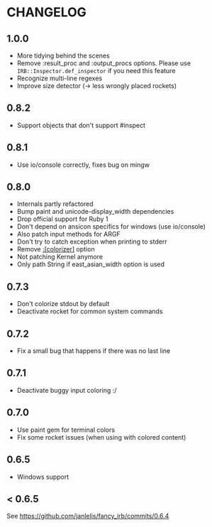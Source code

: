 # CHANGELOG

## 1.0.0
* More tidying behind the scenes
* Remove :result_proc and :output_procs options. Please use `IRB::Inspector.def_inspector` if you need this feature
* Recognize multi-line regexes
* Improve size detector (-> less wrongly placed rockets)


## 0.8.2
* Support objects that don't support #inspect


## 0.8.1
* Use io/console correctly, fixes bug on mingw


## 0.8.0
* Internals partly refactored
* Bump paint and unicode-display_width dependencies
* Drop official support for Ruby 1
* Don't depend on ansicon specifics for windows (use io/console)
* Also patch input methods for ARGF
* Don't try to catch exception when printing to stderr
* Remove [:[colorizer]](:output) option
* Not patching Kernel anymore
* Only path String if east_asian_width option is used


## 0.7.3
* Don't colorize stdout by default
* Deactivate rocket for common system commands


## 0.7.2
* Fix a small bug that happens if there was no last line


## 0.7.1
* Deactivate buggy input coloring :/


## 0.7.0
* Use paint gem for terminal colors
* Fix some rocket issues (when using with colored content)


## 0.6.5
* Windows support


## < 0.6.5
See https://github.com/janlelis/fancy_irb/commits/0.6.4
